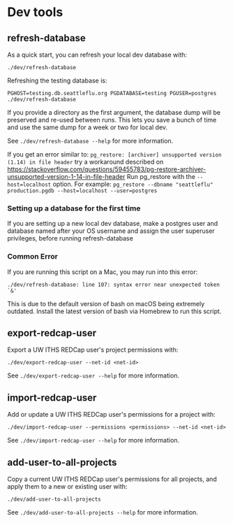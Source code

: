 # Dev tools

## refresh-database

As a quick start, you can refresh your local dev database with:

    ./dev/refresh-database

Refreshing the testing database is:

    PGHOST=testing.db.seattleflu.org PGDATABASE=testing PGUSER=postgres ./dev/refresh-database

If you provide a directory as the first argument, the database dump will be
preserved and re-used between runs.  This lets you save a bunch of time and use
the same dump for a week or two for local dev.

See `./dev/refresh-database --help` for more information.

If you get an error similar to:
`pg_restore: [archiver] unsupported version (1.14) in file header`
try a workaround described on
https://stackoverflow.com/questions/59455783/pg-restore-archiver-unsupported-version-1-14-in-file-header
Run pg_restore with the `--host=localhost` option. For example:
`pg_restore --dbname "seattleflu" production.pgdb --host=localhost --user=postgres`

### Setting up a database for the first time

If you are setting up a new local dev database, make a postgres user and database named after
your OS username and assign the user superuser privileges, before running refresh-database

### Common Error
If you are running this script on a Mac, you may run into this error:
```
./dev/refresh-database: line 107: syntax error near unexpected token `&'
```
This is due to the default version of bash on macOS being extremely outdated.
Install the latest version of bash via Homebrew to run this script.


## export-redcap-user

Export a UW ITHS REDCap user's project permissions with:

    ./dev/export-redcap-user --net-id <net-id>

See `./dev/export-redcap-user --help` for more information.


## import-redcap-user

Add or update a UW ITHS REDCap user's permissions for a project with:

    ./dev/import-redcap-user --permissions <permissions> --net-id <net-id>

See `./dev/import-redcap-user --help` for more information.


## add-user-to-all-projects

Copy a current UW ITHS REDCap user's permissions for all projects, and apply them to a new or existing user with:

    ./dev/add-user-to-all-projects

See `./dev/add-user-to-all-projects --help` for more information.
